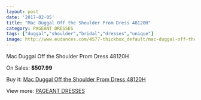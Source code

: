```yaml
---
layout: post
date: '2017-02-05'
title: "Mac Duggal Off the Shoulder Prom Dress 48120H"
category: PAGEANT DRESSES
tags: ["duggal","shoulder","bridal","dresses","unique"]
image: http://www.eudances.com/4577-thickbox_default/mac-duggal-off-the-shoulder-prom-dress-48120h.jpg
---
```

Mac Duggal Off the Shoulder Prom Dress 48120H

On Sales: **$507.99**
<a href="https://www.eudances.com/en/pageant-dresses/1533-mac-duggal-off-the-shoulder-prom-dress-48120h.html"><amp-img layout="responsive" width="600" height="600" src="//www.eudances.com/4577-thickbox_default/mac-duggal-off-the-shoulder-prom-dress-48120h.jpg" alt="Mac Duggal Off the Shoulder Prom Dress 48120H 0" /></a>
<a href="https://www.eudances.com/en/pageant-dresses/1533-mac-duggal-off-the-shoulder-prom-dress-48120h.html"><amp-img layout="responsive" width="600" height="600" src="//www.eudances.com/4578-thickbox_default/mac-duggal-off-the-shoulder-prom-dress-48120h.jpg" alt="Mac Duggal Off the Shoulder Prom Dress 48120H 1" /></a>

Buy it: [Mac Duggal Off the Shoulder Prom Dress 48120H](https://www.eudances.com/en/pageant-dresses/1533-mac-duggal-off-the-shoulder-prom-dress-48120h.html "Mac Duggal Off the Shoulder Prom Dress 48120H")

View more: [PAGEANT DRESSES](https://www.eudances.com/en/16-pageant-dresses "PAGEANT DRESSES")